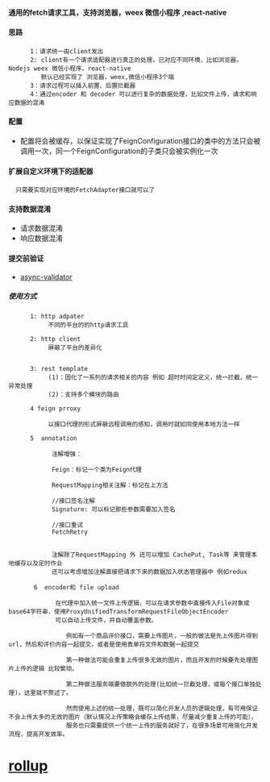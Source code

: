 #### 通用的fetch请求工具，支持浏览器，weex 微信小程序 ,react-native

#### 思路
          1：请求统一由client发出
          2: client有一个请求适配器进行真正的处理，已对应不同环境，比如浏览器，Nodejs weex 微信小程序，react-native
             默认已经实现了 浏览器，weex,微信小程序3个端
          3：请求过程可以插入前置、后置拦截器
          4：通过encoder 和 decoder 可以进行复杂的数据处理，比如文件上传，请求和响应数据的混淆


#### 配置
- 配置将会被缓存，以保证实现了FeignConfiguration接口的类中的方法只会被调用一次，同一个FeignConfiguration的子类只会被实例化一次

#### 扩展自定义环境下的适配器
      
      只需要实现对应环境的FetchAdapter接口就可以了
      
#### 支持数据混淆
- 请求数据混淆
- 响应数据混淆     

#### 提交前验证
- [async-validator](https://github.com/yiminghe/async-validator) 

##### 使用方式

          1: http adpater
               不同的平台的的http请求工具

          2: http client
               屏蔽了平台的差异化


          3: rest template
               (1)：固化了一系列的请求相关的内容 例如 超时时间定定义，统一拦截，统一异常处理
               (2)：支持多个模块的路由

          4 feign prroxy

               以接口代理的形式屏蔽远程调用的感知，调用时就如同使用本地方法一样

          5  annotation

                注解增强：

                Feign：标记一个类为Feign代理

                RequestMapping相关注解：标记在上方法

                //接口签名注解
                Signature: 可以标记那些参数需要加入签名

                //接口重试
                FetchRetry


                注解除了RequestMapping 外 还可以增加 CachePut, Task等 来管理本地缓存以及定时作业
                还可以考虑增加注解直接把请求下来的数据加入状态管理器中 例如redux
           
           6  encoder和 file upload
                 
                 在代理中加入统一文件上传逻辑，可以在请求参数中直接传入File对象或base64字符串，使用ProxyUnifiedTransformRequestFileObjectEncoder
                 可以自动上传文件，并自动覆盖参数。
                    
                    例如有一个商品评价接口，需要上传图片，一般的做法是先上传图片得到url，然后和评价内容一起提交，或者是使用表单将文件和数据一起提交
                   
                    第一种做法可能会重复上传很多无效的图片，而且开发的时候要先处理图片上传的逻辑 比较繁琐。
                    
                    第二种做法服务端要做额外的处理(比如统一拦截处理，或每个接口单独处理)，这里就不赘述了。
                    
                    然而使用上述的统一处理，既可以简化开发人员的逻辑处理，有可用保证不会上传太多的无效的图片（默认情况上传策略会缓存上传结果，尽量减少重复上传的可能），
                    服务也只需要提供一个统一上传的服务就好了，在很多场景可用简化开发流程，提高开发效率。
                    
# [rollup](https://www.rollupjs.com/)
